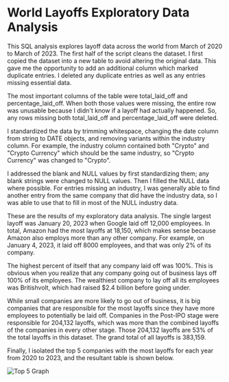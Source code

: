 # World Layoffs Exploratory Data Analysis

This SQL analysis explores layoff data across the world from March of 2020 to March of 2023. The first half of the script cleans the dataset. I first copied the dataset into a new table to avoid altering the original data. This gave me the opportunity to add an additional column which marked duplicate entries. I deleted any duplicate entries as well as any entries missing essential data.

The most important columns of the table were total_laid_off and percentage_laid_off. When both those values were missing, the entire row was unusable because I didn't know if a layoff had actually happened. So, any rows missing both total_laid_off and percentage_laid_off were deleted.

I standardized the data by trimming whitespace, changing the date column from string to DATE objects, and removing variants within the industry column. For example, the industry column contained both "Crypto" and "Crypto Currency" which should be the same industry, so "Crypto Currency" was changed to "Crypto".

I addressed the blank and NULL values by first standardizing them; any blank strings were changed to NULL values. Then I filled the NULL data where possible. For entries missing an industry, I was generally able to find another entry from the same company that did have the industry data, so I was able to use that to fill in most of the NULL industry data.

These are the results of my exploratory data analysis. The single largest layoff was January 20, 2023 when Google laid off 12,000 employees. In total, Amazon had the most layoffs at 18,150, which makes sense because Amazon also employs more than any other company. For example, on January 4, 2023, it laid off 8000 employees, and that was only 2% of its company.

The highest percent of itself that any company laid off was 100%. This is obvious when you realize that any company going out of business lays off 100% of its employees. The wealthiest company to lay off all its employees was Britishvolt, which had raised $2.4 billion before going under.

While small companies are more likely to go out of business, it is big companies that are responsible for the most layoffs since they have more employees to potentially be laid off. Companies in the Post-IPO stage were responsible for 204,132 layoffs, which was more than the combined layoffs of the companies in every other stage. Those 204,132 layoffs are 53% of the total layoffs in this dataset. The grand total of all layoffs is 383,159.

Finally, I isolated the top 5 companies with the most layoffs for each year from 2020 to 2023, and the resultant table is shown below.

![Top 5 Graph](Biggest_Layoffs.png)
